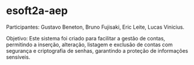 # esoft2a-aep
Participantes: Gustavo Beneton, Bruno Fujisaki, Eric Leite, Lucas Vinicius.

Objetivo:
Este sistema foi criado para facilitar a gestão de contas,
permitindo a inserção, alteração, listagem e exclusão de
contas com segurança e criptografia de senhas, garantindo
a proteção de informações sensíveis.
